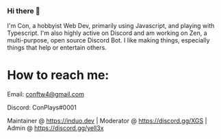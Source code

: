 ### Hi there 👋

I'm Con, a hobbyist Web Dev, primarily using Javascript, and playing with Typescript. I'm also highly active on Discord and am working on Zen, a multi-purpose, open source Discord Bot. I like making things, especially things that help or entertain others.

# How to reach me:

Email: conftw4@gmail.com

Discord: ConPlays#0001



Maintainer @ https://induo.dev | 
Moderator @ https://discord.gg/XGS | Admin @ https://discord.gg/yell3x
